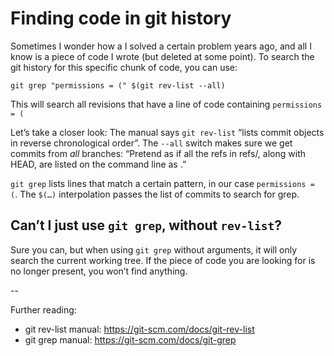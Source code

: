 # Finding code in git history

Sometimes I wonder how a I solved a certain problem years ago, and all I know is a piece of code I wrote (but deleted at some point).
To search the git history for this specific chunk of code, you can use:

```
git grep "permissions = (" $(git rev-list --all)
```
This will search all revisions that have a line of code containing `permissions = (`

Let’s take a closer look:
The manual says `git rev-list` “lists commit objects in reverse chronological order”. The `--all` switch makes sure we get commits from *all* branches: “Pretend as if all the refs in refs/, along with HEAD, are listed on the command line as <commit>.” 
  
`git grep` lists lines that match a certain pattern, in our case `permissions = (`.
The `$(…)` interpolation passes the list of commits to search for grep.

## Can’t I just use `git grep`, without `rev-list`?
  
Sure you can, but when using `git grep` without arguments, it will only search the current working tree. If the piece of code you are looking for is no longer present, you won’t find anything.

--
  
Further reading:
* git rev-list manual: https://git-scm.com/docs/git-rev-list
* git grep manual: https://git-scm.com/docs/git-grep
